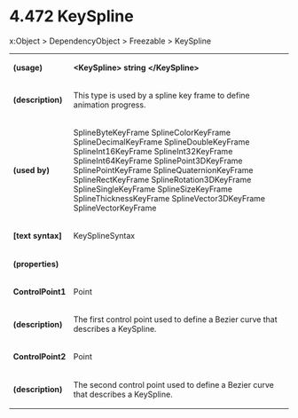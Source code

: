 <html dir="LTR" xmlns:mshelp="http://msdn.microsoft.com/mshelp" xmlns:ddue="http://ddue.schemas.microsoft.com/authoring/2003/5" xmlns:xlink="http://www.w3.org/1999/xlink" xmlns:tool="http://www.microsoft.com/tooltip"><body><input type="hidden" id="userDataCache" class="userDataStyle"><input type="hidden" id="hiddenScrollOffset"><img id="dropDownImage" style="display:none; height:0; width:0;" src="../local/drpdown.gif"><img id="dropDownHoverImage" style="display:none; height:0; width:0;" src="../local/drpdown_orange.gif"><img id="collapseImage" style="display:none; height:0; width:0;" src="../local/collapse.gif"><img id="expandImage" style="display:none; height:0; width:0;" src="../local/exp.gif"><img id="collapseAllImage" style="display:none; height:0; width:0;" src="../local/collall.gif"><img id="expandAllImage" style="display:none; height:0; width:0;" src="../local/expall.gif"><img id="copyImage" style="display:none; height:0; width:0;" src="../local/copycode.gif"><img id="copyHoverImage" style="display:none; height:0; width:0;" src="../local/copycodeHighlight.gif"><div id="header"><h1 class="heading">4.472 KeySpline</h1></div><div id="mainSection"><div id="mainBody"><div id="allHistory" class="saveHistory" onsave="saveAll()" onload="loadAll()"></div>
				<p xmlns:wsd="http://wsdev.schemas.microsoft.com/authoring/2008/2" xmlns:msxsl="urn:schemas-microsoft-com:xslt" xmlns:script="urn:script" xmlns:build="urn:build">
				</p>
			<div id="sectionSection0" class="section" name="collapseableSection"><content xmlns="http://ddue.schemas.microsoft.com/authoring/2003/5" xmlns:wsd="http://wsdev.schemas.microsoft.com/authoring/2008/2" xmlns:msxsl="urn:schemas-microsoft-com:xslt" xmlns:script="urn:script" xmlns:build="urn:build">
				</content></div><div id="sectionSection1" class="section" name="collapseableSection"><content xmlns="http://ddue.schemas.microsoft.com/authoring/2003/5" xmlns:wsd="http://wsdev.schemas.microsoft.com/authoring/2008/2" xmlns:msxsl="urn:schemas-microsoft-com:xslt" xmlns:script="urn:script" xmlns:build="urn:build">
					<p xmlns="">
						<mshelp:link keywords="32151b2e-6b09-45cd-afba-003da191b81a" tabindex="0">x:Object</mshelp:link> &gt; <mshelp:link keywords="35952578-1b00-44af-ab0a-4726a2e04bd8" tabindex="0">DependencyObject</mshelp:link> &gt; <mshelp:link keywords="0241894c-a4ed-4718-a177-88538350b16d" tabindex="0">Freezable</mshelp:link> &gt; KeySpline</p>
					<p xmlns=""><b></b></p><table class="ProtocolAuthoredTable" xmlns=""><tr>
								<td>
									<p>
										<b>(usage)</b>
									</p>
								</td>
								<td>
									<p>
										<b>&lt;KeySpline&gt; string &lt;/KeySpline&gt;</b>
									</p>
								</td>
							</tr><tr>
							<td>
								<p>
									<b>(description)</b>
								</p>
							</td>
							<td>
								<p>This type is used by a spline key frame to define animation progress.</p>
							</td>
						</tr><tr>
							<td>
								<p>
									<b>(used by)</b>
								</p>
							</td>
							<td>
								<p>
									<mshelp:link keywords="d676486c-e05d-4fba-8759-94c2fe0edce1" tabindex="0">SplineByteKeyFrame</mshelp:link> <mshelp:link keywords="1cfd0948-60a4-4980-abb5-c2c3abe18555" tabindex="0">SplineColorKeyFrame</mshelp:link> <mshelp:link keywords="db373b4f-a0e2-4461-8215-b2a1242bbae4" tabindex="0">SplineDecimalKeyFrame</mshelp:link> <mshelp:link keywords="1363575a-34bd-4fe0-89b7-525c40c43354" tabindex="0">SplineDoubleKeyFrame</mshelp:link> <mshelp:link keywords="7b3a68c6-7e9c-41c6-aa31-4bf65d936ba6" tabindex="0">SplineInt16KeyFrame</mshelp:link> <mshelp:link keywords="3c7a297c-494e-4130-a79f-4829d0b10919" tabindex="0">SplineInt32KeyFrame</mshelp:link> <mshelp:link keywords="b3ae755f-b428-4785-8b9f-610b32fe1b86" tabindex="0">SplineInt64KeyFrame</mshelp:link> <mshelp:link keywords="fefdc383-1219-45d5-aec7-a5d803cbdb18" tabindex="0">SplinePoint3DKeyFrame</mshelp:link> <mshelp:link keywords="22d61f2f-6cae-4c6f-afdc-65679a63a55b" tabindex="0">SplinePointKeyFrame</mshelp:link> <mshelp:link keywords="189acda9-91e2-471c-a3a9-cdfa99d0fc9d" tabindex="0">SplineQuaternionKeyFrame</mshelp:link> <mshelp:link keywords="521ddedc-17e2-4a39-8d78-03b87ade59e8" tabindex="0">SplineRectKeyFrame</mshelp:link> <mshelp:link keywords="9c782eda-f344-48d4-8498-a5872123a883" tabindex="0">SplineRotation3DKeyFrame</mshelp:link> <mshelp:link keywords="dcc7a824-be52-4a58-b328-5066cc5743c2" tabindex="0">SplineSingleKeyFrame</mshelp:link> <mshelp:link keywords="71e2d7ba-baef-4629-ba0a-9fa401500d6c" tabindex="0">SplineSizeKeyFrame</mshelp:link> <mshelp:link keywords="6e593697-2de1-4143-b2cd-41c1b4c0129b" tabindex="0">SplineThicknessKeyFrame</mshelp:link> <mshelp:link keywords="e279ca08-6128-4c66-97ae-55e33b572655" tabindex="0">SplineVector3DKeyFrame</mshelp:link> <mshelp:link keywords="4bf7daf1-6efb-4bf5-b976-011098b30aff" tabindex="0">SplineVectorKeyFrame</mshelp:link></p>
							</td>
						</tr><tr>
							<td>
								<p>
									<b>[text syntax]</b>
								</p>
							</td>
							<td>
								<p>
									<mshelp:link keywords="2edf92b6-cd32-4106-a2b9-1b6bac0c5de0" tabindex="0">KeySplineSyntax</mshelp:link>
								</p>
							</td>
						</tr><tr>
							<td>
								<p>
									<b>(properties)</b>
								</p>
							</td>
							<td>
							</td>
						</tr><tr>
							<td>
								<p>
									<b>ControlPoint1</b>
								</p>
							</td>
							<td>
								<p>
									<mshelp:link keywords="a021370d-a09e-4a97-99e0-b9210eeca014" tabindex="0">Point</mshelp:link>
								</p>
							</td>
						</tr><tr>
							<td>
								<p>
									<b>(description)</b>
								</p>
							</td>
							<td>
								<p>The first control point used to define a Bezier curve that describes a KeySpline.</p>
							</td>
						</tr><tr>
							<td>
								<p>
									<b>ControlPoint2</b>
								</p>
							</td>
							<td>
								<p>
									<mshelp:link keywords="a021370d-a09e-4a97-99e0-b9210eeca014" tabindex="0">Point</mshelp:link>
								</p>
							</td>
						</tr><tr>
							<td>
								<p>
									<b>(description)</b>
								</p>
							</td>
							<td>
								<p>The second control point used to define a Bezier curve that describes a KeySpline.</p>
							</td>
						</tr></table>
				</content></div><!--[if gte IE 5]>
			<tool:tip element="languageFilterToolTip" avoidmouse="false"/>
		<![endif]--></div><a name="feedback"></a><span></span></div></body></html>
